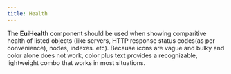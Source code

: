 ```yaml
---
title: Health
---
```


<EuiSpacer/>
<EuiPageHeader @pageTitle="Health"/>

<EuiHorizontalRule />
<EuiText>
<p>
<p>The <strong>EuiHealth</strong> component should be used when showing comparitive health of listed objects (like servers, HTTP response status codes(as per convenience), nodes, indexes..etc). Because icons are vague and bulky and color alone does not work, color plus text provides a recognizable, lightweight combo that works in most situations.</p>
</p>
</EuiText>
